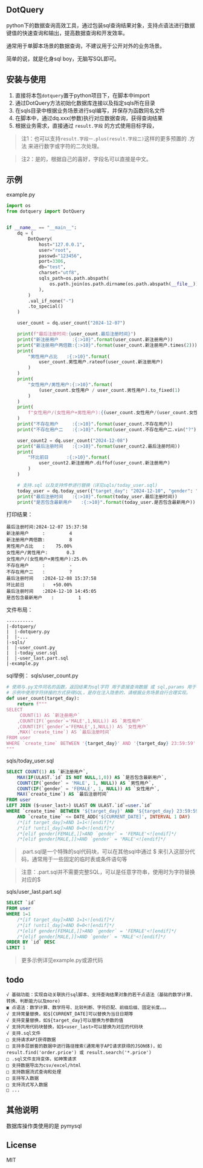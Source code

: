 ## DotQuery

python下的数据查询高效工具，通过包装sql查询结果对象，支持点语法进行数据键值的快速查询和输出，提高数据查询和开发效率。

通常用于单脚本场景的数据查询，不建议用于公开对外的业务场景。

简单的说，就是化身sql boy，无脑写SQL即可。

## 安装与使用
1. 直接将本包`dotquery`置于python项目下，在脚本中import
2. 通过DotQuery方法初始化数据库连接以及指定sqls所在目录
3. 在sqls目录中根据业务场景进行sql编写，并保存为函数同名文件
4. 在脚本中，通过dq.xxx(参数)执行对应数据查询，获得查询结果
5. 根据业务需求，直接通过 `result.字段` 的方式使用目标字段，

> 注1：也可以支持`result.字段一.plus(result.字段二)`这样的更多预置的 .方法 来进行数字或字符的二次处理。

> 注2：是的，根据自己的喜好，字段名可以直接是中文。


## 示例

example.py
```python
import os
from dotquery import DotQuery


if __name__ == "__main__":
    dq = (
        DotQuery(
            host="127.0.0.1",
            user="root",
            passwd="123456",
            port=3306,
            db="test",
            charset="utf8",
            sqls_path=os.path.abspath(
                os.path.join(os.path.dirname(os.path.abspath(__file__)), "./sqls/")
            ),
        )
        .val_if_none("-")
        .to_special()
    )

    user_count = dq.user_count("2024-12-07")

    print(f"最后注册时间:{user_count.最后注册时间}")
    print("新注册用户　　　:{:>10}".format(user_count.新注册用户))
    print("新注册用户两倍数:{:>10}".format(user_count.新注册用户.times(2)))
    print(
        "男性用户占比　　:{:>10}".format(
            user_count.男性用户.rateof(user_count.新注册用户)
        )
    )
    print(
        "女性用户/男性用户:{:>10}".format(
            (user_count.女性用户 / user_count.男性用户).to_fixed(1)
        )
    )
    print(
        f"女性用户/(女性用户+男性用户):{(user_count.女性用户/(user_count.女性用户 + user_count.男性用户)).times(100).to_fixed(1).suffix('%')}"
    )
    print("不存在用户　　　:{:>10}".format(user_count.不存在用户))
    print("不存在用户二　　:{:>10}".format(user_count.不存在用户二.vin("?")))

    user_count2 = dq.user_count("2024-12-08")
    print("最后注册时间　　:{:>10}".format(user_count2.最后注册时间))
    print(
        "环比前日　　　　:{:>10}".format(
            user_count2.新注册用户.diffof(user_count.新注册用户)
        )
    )

    # 支持.sql 以及支持传参进行替换（详见sqls/today_user.sql)
    today_user = dq.today_user({"target_day": "2024-12-10", "gender": "FEMALE"})
    print("最后注册时间　　:{:>10}".format(today_user.最后注册时间))
    print("是否包含最新用户　　:{:>10}".format(today_user.是否包含最新用户))

```

打印结果：
```
最后注册时间:2024-12-07 15:37:58
新注册用户　　　:         4
新注册用户两倍数:         8
男性用户占比　　:    75.00%
女性用户/男性用户:       0.3
女性用户/(女性用户+男性用户):25.0%
不存在用户　　　:         -
不存在用户二　　:         ?
最后注册时间　　:2024-12-08 15:37:58
环比前日　　　　:   +50.00%
最后注册时间　　:2024-12-10 14:45:05
是否包含最新用户　　:         1
```

文件布局：
```
----------
|-dotquery/
|  |-dotquery.py
|  |-...
|-sqls/
|  |-user_count.py
|  |-today_user.sql
|  |-user_last.part.sql
|-example.py
```

sql举例：
sqls/user_count.py
```python
# 使用与.py文件同名的函数，返回结果为sql字符 用于直接查询数据 或 sql,params 用于参数化查询
# 示例中使用字符拼接的方式获得SQL，是存在注入隐患的，请根据业务场景自行合理实现。
def user_count(target_day):
    return f"""
SELECT
     COUNT(1) AS `新注册用户`
    ,COUNT(IF(`gender`='MALE',1,NULL)) AS `男性用户`
    ,COUNT(IF(`gender`='FEMALE',1,NULL)) AS `女性用户`
    ,MAX(`create_time`) AS `最后注册时间`
FROM user
WHERE `create_time` BETWEEN '{target_day}' AND '{target_day} 23:59:59'
"""
```

sqls/today_user.sql
```sql
SELECT COUNT(1) AS `新注册用户`,
    MAX(IF(ULAST.`id` IS NOT NULL,1,0)) AS `是否包含最新用户`,
    COUNT(IF(`gender` = 'MALE', 1, NULL)) AS `男性用户`,
    COUNT(IF(`gender` = 'FEMALE', 1, NULL)) AS `女性用户`,
    MAX(`create_time`) AS `最后注册时间`
FROM user
LEFT JOIN ($<user_last>) ULAST ON ULAST.`id`=user.`id`
WHERE `create_time` BETWEEN '${target_day}' AND '${target_day} 23:59:59'
    AND `create_time` <= DATE_ADD('$[CURRENT_DATE]', INTERVAL 1 DAY)
    /*[if target_day]>AND 1=1<![endif]*/
    /*[if !until_day]>AND 0=0<![endif]*/
    /*[elif gender[FEMALE,]]>AND `gender` = 'FEMALE'<![endif]*/
    /*[elif gender[MALE,]]>AND `gender` = 'MALE'<![endif]*/
```

> .part.sql是一个特殊的sql代码块，可以在其他sql中通过 $<filename> 来引入这部分代码，通常用于一些固定的临时表或条件语句等

> 注意：.part.sql并不需要完整SQL，可以是任意字符串，使用时为字符替换对应的$<filename>

sqls/user_last.part.sql
```sql
SELECT `id`
FROM user
WHERE 1=1
    /*[if target_day]>AND 1=1<![endif]*/
    /*[if !until_day]>AND 0=0<![endif]*/
    /*[elif gender[FEMALE,]]>AND `gender` = 'FEMALE'<![endif]*/
    /*[elif gender[MALE,]]>AND `gender` = 'MALE'<![endif]*/
ORDER BY `id` DESC
LIMIT 1
```


> 更多示例详见example.py或源代码


## todo

    √ 基础功能：实现自动关联执行sql脚本、支持查询结果对象的若干点语法（基础的数学计算、转换、判断能力以及more)
    ▣ 点语法：数学计算、数学符号、比较判断、字符匹配、前缀后缀、固定长度。。。
    √ 支持常量替换，如$[CURRENT_DATE]可以替换为当日日期等
    √ 支持变量替换，如${target_day}可以替换为参数的值
    √ 支持共用代码块替换，如$<user_last>可以替换为对应的代码块
    √ 支持.sql文件
    □ 支持请求API获得数据
    □ 支持多层嵌套的数据中进行路径搜索(通常用于API请求获得的JSON体)，如 result.find('order.price') 或 result.search('*.price')
    □ .sql文件支持变体，如神策请求
    □ 支持数据导出为csv/excel/html
    □ 支持数据流式查询和处理
    □ 支持写入数据
    □ 支持流式写入数据
    □ ...


## 其他说明
数据库操作类使用的是 pymysql


## License

MIT

